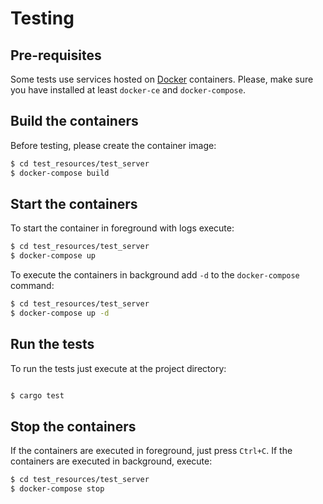 # Testing

## Pre-requisites

Some tests use services hosted on [Docker](https://docker.io) containers. Please, make sure you have installed at least `docker-ce` and `docker-compose`.

## Build the containers
Before testing, please create the container image:

```bash
$ cd test_resources/test_server
$ docker-compose build
```

## Start the containers

To start the container in foreground with logs execute:

```bash
$ cd test_resources/test_server
$ docker-compose up
```

To execute the containers in background add `-d` to the `docker-compose` command:

 ```bash
$ cd test_resources/test_server
$ docker-compose up -d
```
## Run the tests
To run the tests just execute at the project directory:

```bash

$ cargo test

```

## Stop the containers

If the containers are executed in foreground, just press `Ctrl+C`. If the containers are executed
in background, execute:

```bash
$ cd test_resources/test_server
$ docker-compose stop
```